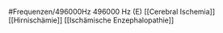 #Frequenzen/496000Hz
496000 Hz (E)
[[Cerebral Ischemia]]
[[Hirnischämie]]
[[Ischämische Enzephalopathie]]